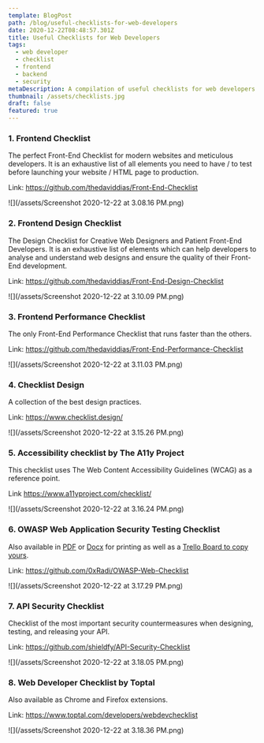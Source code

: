 ```yaml
---
template: BlogPost
path: /blog/useful-checklists-for-web-developers
date: 2020-12-22T08:48:57.301Z
title: Useful Checklists for Web Developers
tags:
  - web developer
  - checklist
  - frontend
  - backend
  - security
metaDescription: A compilation of useful checklists for web developers.
thumbnail: /assets/checklists.jpg
draft: false
featured: true
---
```

### 1. Frontend Checklist

The perfect Front-End Checklist for modern websites and meticulous developers. It is an exhaustive list of all elements you need to have / to test before launching your website / HTML page to production.

Link: <https://github.com/thedaviddias/Front-End-Checklist>

![](/assets/Screenshot 2020-12-22 at 3.08.16 PM.png)

### 2. Frontend Design Checklist

The Design Checklist for Creative Web Designers and Patient Front-End Developers. It is an exhaustive list of elements which can help developers to analyse and understand web designs and ensure the quality of their Front-End development.

Link: [](https://github.com/thedaviddias/Front-End-Design-Checklist)<https://github.com/thedaviddias/Front-End-Design-Checklist>

![](/assets/Screenshot 2020-12-22 at 3.10.09 PM.png)

### 3. Frontend Performance Checklist

The only Front-End Performance Checklist that runs faster than the others.

Link: [](https://github.com/thedaviddias/Front-End-Performance-Checklist)<https://github.com/thedaviddias/Front-End-Performance-Checklist>

![](/assets/Screenshot 2020-12-22 at 3.11.03 PM.png)

### 4. Checklist Design

A collection of the best design practices.

Link: [](https://www.checklist.design/)<https://www.checklist.design/>

![](/assets/Screenshot 2020-12-22 at 3.15.26 PM.png)

### 5. Accessibility checklist by The A11y Project

This checklist uses The Web Content Accessibility Guidelines (WCAG) as a reference point.

Link <https://www.a11yproject.com/checklist/>

![](/assets/Screenshot 2020-12-22 at 3.16.24 PM.png)

### 6. OWASP Web Application Security Testing Checklist

Also available in [PDF](https://github.com/0xRadi/OWASP-Web-Checklist/blob/master/OWASP/OWASP%20Web%20Application%20Security%20Testing%20Checklist.pdf) or [Docx](https://github.com/0xRadi/OWASP-Web-Checklist/blob/master/OWASP/OWASP%20Web%20Application%20Security%20Testing%20Checklist.docx) for printing as well as a [Trello Board to copy yours](https://trello.com/b/zTSkJPkL/owasp-web-checklist).

Link: [](https://github.com/0xRadi/OWASP-Web-Checklist)<https://github.com/0xRadi/OWASP-Web-Checklist>

![](/assets/Screenshot 2020-12-22 at 3.17.29 PM.png)

### 7. API Security Checklist

Checklist of the most important security countermeasures when designing, testing, and releasing your API.

Link: <https://github.com/shieldfy/API-Security-Checklist>

![](/assets/Screenshot 2020-12-22 at 3.18.05 PM.png)

### 8. Web Developer Checklist by Toptal

Also available as Chrome and Firefox extensions.

Link: <https://www.toptal.com/developers/webdevchecklist>

![](/assets/Screenshot 2020-12-22 at 3.18.36 PM.png)
